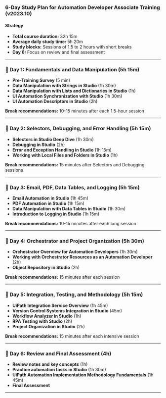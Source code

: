 ### **6-Day Study Plan for Automation Developer Associate Training (v2023.10)**

#### **Strategy**

- **Total course duration:** 32h 15m
- **Average daily study time:** 5h 20m
- **Study blocks:** Sessions of 1.5 to 2 hours with short breaks
- **Day 6:** Focus on review and final assessment

---

### **📅 Day 1: Fundamentals and Data Manipulation (5h 15m)**

- **Pre-Training Survey** (5 min)
- **Data Manipulation with Strings in Studio** (1h 30m)
- **Data Manipulation with Lists and Dictionaries in Studio** (1h)
- **UI Automation Synchronization with Studio** (1h 30m)
- **UI Automation Descriptors in Studio** (2h)

**Break recommendations:** 10-15 minutes after each 1.5-hour session

---

### **📅 Day 2: Selectors, Debugging, and Error Handling (5h 15m)**

- **Selectors in Studio Deep Dive** (1h 30m)
- **Debugging in Studio** (2h)
- **Error and Exception Handling in Studio** (1h 15m)
- **Working with Local Files and Folders in Studio** (1h)

**Break recommendations:** 15 minutes after Selectors and Debugging sessions

---

### **📅 Day 3: Email, PDF, Data Tables, and Logging (5h 15m)**

- **Email Automation in Studio** (1h 45m)
- **PDF Automation in Studio** (1h 15m)
- **Data Manipulation with Data Tables in Studio** (1h 30m)
- **Introduction to Logging in Studio** (1h 15m)

**Break recommendations:** 10-15 minutes after each long session

---

### **📅 Day 4: Orchestrator and Project Organization (5h 30m)**

- **Orchestrator Overview for Automation Developers** (1h 30m)
- **Working with Orchestrator Resources as an Automation Developer** (2h)
- **Object Repository in Studio** (2h)

**Break recommendations:** 15 minutes after each session

---

### **📅 Day 5: Integration, Testing, and Methodology (5h 15m)**

- **UiPath Integration Service Overview** (1h 45m)
- **Version Control Systems Integration in Studio** (45m)
- **Workflow Analyzer in Studio** (1h)
- **RPA Testing with Studio** (2h)
- **Project Organization in Studio** (2h)

**Break recommendations:** 15 minutes after each intensive session

---

### **📅 Day 6: Review and Final Assessment (4h)**

- **Review notes and key concepts** (1h)
- **Practice automation tasks in Studio** (1h 30m)
- **UiPath Automation Implementation Methodology Fundamentals** (1h 45m)
- **Final Assessment**

---